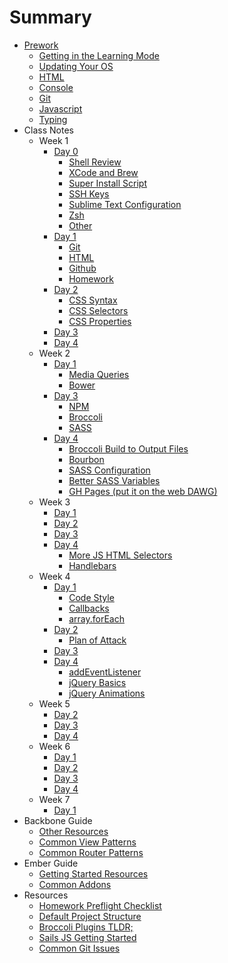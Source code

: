 # Summary

* [Prework](prework/index.md)
    - [Getting in the Learning Mode](prework/mental-prep.md)
    - [Updating Your OS](prework/updating.md)
    - [HTML](prework/html.md)
    - [Console](prework/console.md)
    - [Git](prework/git.md)
    - [Javascript](prework/html.md)
    - [Typing](prework/typing.md)
* Class Notes
    - Week 1
        + [Day 0](week-1/day-0/index.md)
            * [Shell Review](week-1/day-0/shell.md)
            * [XCode and Brew](week-1/day-0/xcode.md)
            * [Super Install Script](week-1/day-0/super-installer.md)
            * [SSH Keys](week-1/day-0/ssh.md)
            * [Sublime Text Configuration](week-1/day-0/sublime.md)
            * [Zsh](week-1/day-0/zsh.md)
            * [Other](week-1/day-0/other.md)
        + [Day 1](week-1/day-1/index.md)
            * [Git](week-1/day-1/git.md)
            * [HTML](week-1/day-1/html-review.md)
            * [Github](week-1/day-1/github.md)
            * [Homework](week-1/day-1/hw.md)
        + [Day 2](week-1/day-2/index.md)
            * [CSS Syntax](week-1/day-2/css-syntax.md)
            * [CSS Selectors](week-1/day-2/selectors.md)
            * [CSS Properties](week-1/day-2/properties.md)
        + [Day 3](week-1/day-3/index.md)
        + [Day 4](week-1/day-4/index.md)
    - Week 2
        + [Day 1](week-2/day-1/index.md)
            * [Media Queries](week-2/day-1/media.md)
            * [Bower](week-2/day-1/bower.md)
            <!-- * [Icons & Fonts](week-2/day-1/icons.md) -->
            <!-- * [Gitignore](week-2/day-1/gitignore.md) -->
        + [Day 3](week-2/day-3/index.md)
            * [NPM](week-2/day-3/npm.md)
            * [Broccoli](week-2/day-3/broccoli.md)
            * [SASS](week-2/day-3/sass.md)
        + [Day 4](week-2/day-4/index.md)
            * [Broccoli Build to Output Files](week-2/day-3/broccoli.md)
            * [Bourbon](week-2/day-4/bourbon.md)
            * [SASS Configuration](week-2/day-3/sass.md)
            * [Better SASS Variables](week-2/day-3/sass.md)
            * [GH Pages (put it on the web DAWG)](https://gist.github.com/rtablada/50ab1d84b0e3f9c476d7)
    - Week 3
        + [Day 1](week-3/day-1/index.md)
        + [Day 2](week-3/day-2/index.md)
        + [Day 3](week-3/day-3/index.md)
        + [Day 4](week-3/day-4/index.md)
            * [More JS HTML Selectors](week-3/day-4/element-selectors.md)
            * [Handlebars](week-3/day-4/handlebars.md)
    - Week 4
        + [Day 1](week-4/day-1/index.md)
            * [Code Style](week-4/day-1/jscs.md)
            * [Callbacks](week-4/day-1/callbacks.md)
            * [array.forEach](week-4/day-1/foreach.md)
        + [Day 2](week-4/day-2/index.md)
            * [Plan of Attack](week-4/day-2/plan-of-attack.md)
        + [Day 3](week-4/day-3/index.md)
        + [Day 4](week-4/day-4/index.md)
            * [addEventListener](week-3/day-4/addeventlistener.md)
            * [jQuery Basics](week-3/day-4/jquery.md)
            * [jQuery Animations](week-3/day-4/jquery-animations.md)
    - Week 5
        + [Day 2](week-5/day-2/index.md)
        + [Day 3](week-5/day-3/index.md)
        + [Day 4](week-5/day-4/index.md)
    - Week 6
        + [Day 1](week-6/day-1/index.md)
        + [Day 2](week-6/day-2/index.md)
        + [Day 3](week-6/day-3/index.md)
        + [Day 4](week-6/day-4/index.md)
    - Week 7
        + [Day 1](week-7/day-1/index.md)
* Backbone Guide
    - [Other Resources](backbone/starting-reading.md)
    - [Common View Patterns](backbone/common-views.md)
    - [Common Router Patterns](backbone/common-router.md)
* Ember Guide
    - [Getting Started Resources](ember/getting-started.md)
    - [Common Addons](ember/addons.md)
* Resources
    - [Homework Preflight Checklist](resources/homework-startup-guide.md)
    - [Default Project Structure](resources/project-structure.md)
    - [Broccoli Plugins TLDR;](resources/broccoli.md)
    - [Sails JS Getting Started](resources/sails-intro.md)
    - [Common Git Issues](resources/git-remote-config.md)
